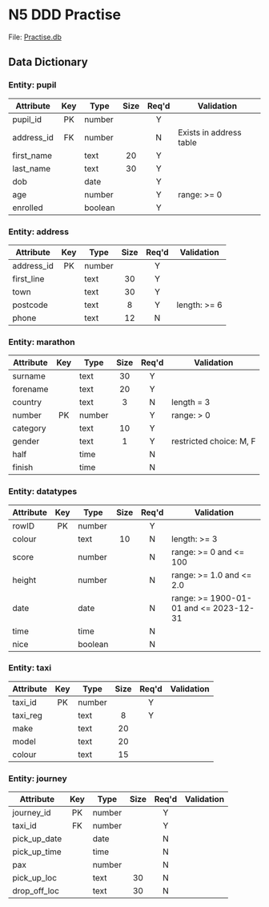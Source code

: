 # N5 DDD Practise


File: [Practise.db](assets/Practise.db "Download file")


## Data Dictionary

### Entity: pupil

| Attribute  | Key   | Type    | Size  | Req'd | Validation |
| ---------  | :---: | ----    | :---: | :---: | ---------- |
| pupil_id   | PK    | number  |       | Y     |            |
| address_id | FK    | number  |       | N     | Exists in address table |
| first_name |       | text    | 20    | Y     |            |
| last_name  |       | text    | 30    | Y     |            |
| dob        |       | date    |       | Y     |            |
| age        |       | number  |       | Y     | range: >= 0 |
| enrolled   |       | boolean |       | Y     |            |


### Entity: address

| Attribute  | Key   | Type   | Size  | Req'd | Validation |
| ---------  | :---: | ----   | :---: | :---: | ---------- |
| address_id | PK    | number |       | Y     |            |
| first_line |       | text   | 30    | Y     |            |
| town       |       | text   | 30    | Y     |            |
| postcode   |       | text   | 8     | Y     | length: >= 6 |
| phone      |       | text   | 12    | N     |            |


### Entity: marathon

| Attribute | Key   | Type   | Size  | Req'd | Validation |
| --------- | :---: | ----   | :---: | :---: | ---------- |
| surname   |       | text   | 30    | Y     |            |
| forename  |       | text   | 20    | Y     |            |
| country   |       | text   | 3     | N     | length = 3 |
| number    | PK    | number |       | Y     | range: > 0 |
| category  |       | text   | 10    | Y     |            |
| gender    |       | text   | 1     | Y     | restricted choice: M, F |
| half      |       | time   |       | N     |            |
| finish    |       | time   |       | N     |            |


### Entity: datatypes

| Attribute | Key   | Type    | Size  | Req'd | Validation |
| --------- | :---: | ----    | :---: | :---: | ---------- |
| rowID     | PK    | number  |       | Y     |            |
| colour    |       | text    | 10    | N     | length: >= 3 |
| score     |       | number  |       | N     | range: >= 0 and <= 100 |
| height    |       | number  |       | N     | range: >= 1.0 and <= 2.0 |
| date      |       | date    |       | N     | range: >= 1900-01-01 and <= 2023-12-31 |
| time      |       | time    |       | N     |            |
| nice      |       | boolean |       | N     |            |


### Entity: taxi

| Attribute  | Key   | Type   | Size  | Req'd | Validation |
| ---------  | :---: | ----   | :---: | :---: | ---------- |
| taxi_id    | PK    | number |       | Y     |            |
| taxi_reg   |       | text   | 8     | Y     |            |
| make       |       | text   | 20    |       |            |
| model      |       | text   | 20    |       |            |
| colour     |       | text   | 15    |       |            |


### Entity: journey

| Attribute    | Key   | Type   | Size  | Req'd | Validation |
| ---------    | :---: | ----   | :---: | :---: | ---------- |
| journey_id   | PK    | number |       | Y     |            |
| taxi_id      | FK    | number |       | Y     |            |
| pick_up_date |       | date   |       | N     |            |
| pick_up_time |       | time   |       | N     |            |
| pax          |       | number |       | N     |            |
| pick_up_loc  |       | text   | 30    | N     |            |
| drop_off_loc |       | text   | 30    | N     |            |
